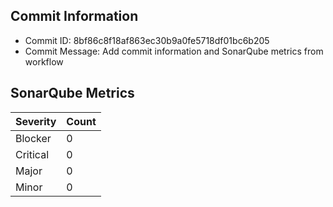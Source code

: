 ## Commit Information
- Commit ID: 8bf86c8f18af863ec30b9a0fe5718df01bc6b205
- Commit Message: Add commit information and SonarQube metrics from workflow
## SonarQube Metrics
| Severity | Count |
|----------|-------|
| Blocker  | 0 |
| Critical | 0 |
| Major    | 0 |
| Minor    | 0 |
